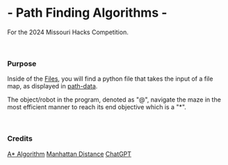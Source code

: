 # - Path Finding Algorithms -

For the 2024 Missouri Hacks Competition.

<br>

### Purpose

Inside of the [Files](https://github.com/CodeAPretzel/Path-Finding-Algorithms/Files), you will find a python file that takes the input of a file map, as displayed in [path-data](https://github.com/CodeAPretzel/Path-Finding-Algorithms/Files).

The object/robot in the program, denoted as "@", navigate the maze in the most efficient manner to reach its end objective which is a "*".

<br>

### Credits

[A* Algorithm](https://www.geeksforgeeks.org/a-search-algorithm/)
[Manhattan Distance](https://www.datacamp.com/tutorial/manhattan-distance)
[ChatGPT](https://chatgpt.com/)